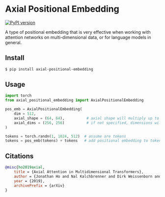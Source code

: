 # Axial Positional Embedding

[![PyPI version](https://badge.fury.io/py/axial-positional-embedding.svg)](https://badge.fury.io/py/axial-positional-embedding)

A type of positional embedding that is very effective when working with attention networks on multi-dimensional data, or for language models in general.

## Install

```bash
$ pip install axial-positional-embedding
```

## Usage

```python
import torch
from axial_positional_embedding import AxialPositionalEmbedding

pos_emb = AxialPositionalEmbedding(
    dim = 512,
    axial_shape = (64, 64),          # axial shape will multiply up to the maximum sequence length allowed (64 * 64 = 4096)
    axial_dims = (256, 256)          # if not specified, dimensions will default to 'dim' for all axials and summed at the end. if specified, each axial will have the specified dimension and be concatted together. the concatted dimensions needs to sum up to the `dim` (256 + 256 = 512)
)

tokens = torch.randn(1, 1024, 512)  # assume are tokens
tokens = pos_emb(tokens) + tokens   # add positional embedding to token embeddings
```

## Citations

```bibtex
@misc{ho2019axial,
    title = {Axial Attention in Multidimensional Transformers},
    author = {Jonathan Ho and Nal Kalchbrenner and Dirk Weissenborn and Tim Salimans},
    year = {2019},
    archivePrefix = {arXiv}
}
```
